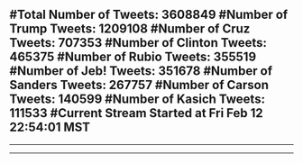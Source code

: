 #Total Number of Tweets: 3608849 
#Number of Trump Tweets: 1209108
#Number of Cruz Tweets: 707353
#Number of Clinton Tweets: 465375
#Number of Rubio Tweets: 355519
#Number of Jeb! Tweets: 351678
#Number of Sanders Tweets: 267757
#Number of Carson Tweets: 140599
#Number of Kasich Tweets: 111533
#Current Stream Started at Fri Feb 12 22:54:01 MST
---
---
---
